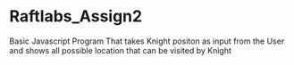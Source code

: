 # Raftlabs_Assign2

Basic Javascript Program That takes Knight positon as input from the User and shows all possible location that can be visited by Knight
